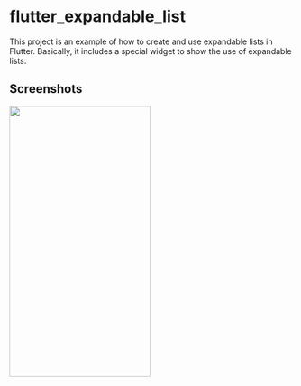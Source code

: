 # flutter_expandable_list

This project is an example of how to create and use expandable lists in Flutter. 
Basically, it includes a special widget to show the use of expandable lists.

## Screenshots

<img src ="https://github.com/aysesenses/flutter_expandable_list/assets/28685278/b4f5de9f-7f18-45eb-bf22-fa6ec41ab28c.png" width= "250" height="480">    

